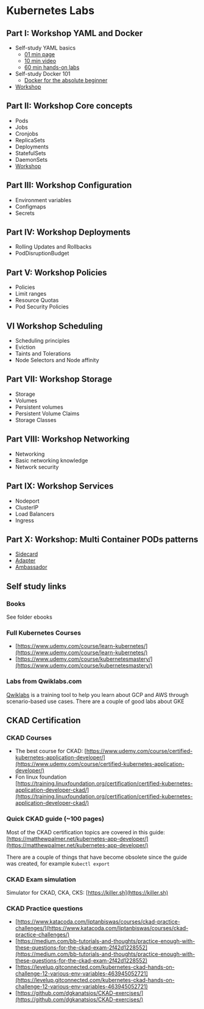 # Kubernetes Labs

## Part I: Workshop YAML and Docker
* Self-study YAML basics
  * [01 min page](https://docs.ansible.com/ansible/latest/reference_appendices/YAMLSyntax.html)
  * [10 min video](https://youtu.be/cdLNKUoMc6c)
  * [60 min hands-on labs](https://kodekloud.com/p/json-path-quiz)
* Self-study Docker 101
  * [Docker for the absolute beginner](https://kodekloud.com/p/docker-for-the-absolute-beginner-hands-on)
* [Workshop](labs/I/README.md)

## Part II: Workshop Core concepts
* Pods
* Jobs
* Cronjobs
* ReplicaSets
* Deployments
* StatefulSets
* DaemonSets
* [Workshop](labs/II/README.md)

## Part III: Workshop Configuration
* Environment variables
* Configmaps
* Secrets

## Part IV: Workshop Deployments
* Rolling Updates and Rollbacks
* PodDisruptionBudget

## Part V: Workshop Policies
* Policies
* Limit ranges
* Resource Quotas
* Pod Security Policies 

## VI Workshop Scheduling 
* Scheduling principles
* Eviction
* Taints and Tolerations
* Node Selectors and Node affinity

## Part VII: Workshop Storage 
* Storage
* Volumes
* Persistent volumes
* Persistent Volume Claims
* Storage Classes

## Part VIII: Workshop Networking
* Networking
* Basic networking knowledge
* Network security

## Part IX: Workshop Services 
* Nodeport 
* ClusterIP
* Load Balancers
* Ingress

## Part X: Workshop: Multi Container PODs patterns
* [Sidecard](labs/multicontainer-patterns/README.md)
* [Adapter](labs/multicontainer-patterns/README.md)
* [Ambassador](labs/multicontainer-patterns/README.md)

## Self study links

### Books
See folder ebooks

### Full Kubernetes Courses
* [https://www.udemy.com/course/learn-kubernetes/](https://www.udemy.com/course/learn-kubernetes/)
* [https://www.udemy.com/course/kubernetesmastery/](https://www.udemy.com/course/kubernetesmastery/)

### Labs from Qwiklabs.com
[Qwiklabs](Qwiklabs) is a training tool to help you learn about GCP and AWS through scenario-based use cases. There are a couple of good labs about GKE

## CKAD Certification

### CKAD Courses
* The best course for CKAD: [https://www.udemy.com/course/certified-kubernetes-application-developer/](https://www.udemy.com/course/certified-kubernetes-application-developer/)
* Fon linux foundation  [https://training.linuxfoundation.org/certification/certified-kubernetes-application-developer-ckad/](https://training.linuxfoundation.org/certification/certified-kubernetes-application-developer-ckad/)

### Quick CKAD guide (~100 pages)
Most of the CKAD certification topics are covered in this guide: [https://matthewpalmer.net/kubernetes-app-developer/](https://matthewpalmer.net/kubernetes-app-developer/)

There are a couple of things that have become obsolete since the guide was created, for example ```Kubectl export```

### CKAD Exam simulation
Simulator for CKAD, CKA, CKS: [https://killer.sh](https://killer.sh)

### CKAD Practice questions
* [https://www.katacoda.com/liptanbiswas/courses/ckad-practice-challenges/](https://www.katacoda.com/liptanbiswas/courses/ckad-practice-challenges/)
* [https://medium.com/bb-tutorials-and-thoughts/practice-enough-with-these-questions-for-the-ckad-exam-2f42d1228552](https://medium.com/bb-tutorials-and-thoughts/practice-enough-with-these-questions-for-the-ckad-exam-2f42d1228552)
* [https://levelup.gitconnected.com/kubernetes-ckad-hands-on-challenge-12-various-env-variables-463945052721](https://levelup.gitconnected.com/kubernetes-ckad-hands-on-challenge-12-various-env-variables-463945052721)
* [https://github.com/dgkanatsios/CKAD-exercises/](https://github.com/dgkanatsios/CKAD-exercises/)

